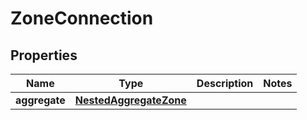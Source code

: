 

# ZoneConnection


## Properties

Name | Type | Description | Notes
------------ | ------------- | ------------- | -------------
**aggregate** | [**NestedAggregateZone**](NestedAggregateZone.md) |  | 



